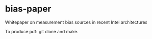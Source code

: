 bias-paper
==========

Whitepaper on measurement bias sources in recent Intel architectures

To produce pdf: git clone and make.


